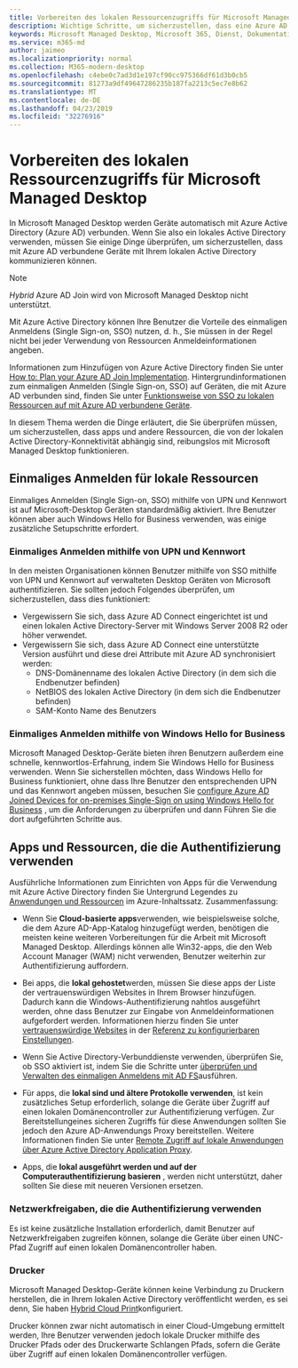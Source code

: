 ```yaml
---
title: Vorbereiten des lokalen Ressourcenzugriffs für Microsoft Managed Desktop
description: Wichtige Schritte, um sicherzustellen, dass eine Azure AD mit der lokalen AD kommunizieren kann, um die Authentifizierung bereitzustellen
keywords: Microsoft Managed Desktop, Microsoft 365, Dienst, Dokumentation
ms.service: m365-md
author: jaimeo
ms.localizationpriority: normal
ms.collection: M365-modern-desktop
ms.openlocfilehash: c4ebe0c7ad3d1e197cf90cc975366df61d3b0cb5
ms.sourcegitcommit: 81273a9df49647286235b187fa2213c5ec7e8b62
ms.translationtype: MT
ms.contentlocale: de-DE
ms.lasthandoff: 04/23/2019
ms.locfileid: "32276916"
---
```

#  <a name="prepare-on-premises-resources-access-for-microsoft-managed-desktop"></a>Vorbereiten des lokalen Ressourcenzugriffs für Microsoft Managed Desktop

In Microsoft Managed Desktop werden Geräte automatisch mit Azure Active Directory (Azure AD) verbunden. Wenn Sie also ein lokales Active Directory verwenden, müssen Sie einige Dinge überprüfen, um sicherzustellen, dass mit Azure AD verbundene Geräte mit Ihrem lokalen Active Directory kommunizieren können. 

> [!NOTE]  
> *Hybrid* Azure AD Join wird von Microsoft Managed Desktop nicht unterstützt.

Mit Azure Active Directory können Ihre Benutzer die Vorteile des einmaligen Anmeldens (Single Sign-on, SSO) nutzen, d. h., Sie müssen in der Regel nicht bei jeder Verwendung von Ressourcen Anmeldeinformationen angeben.

Informationen zum Hinzufügen von Azure Active Directory finden Sie unter [How to: Plan your Azure AD Join Implementation](https://docs.microsoft.com/azure/active-directory/devices/azureadjoin-plan). Hintergrundinformationen zum einmaligen Anmelden (Single Sign-on, SSO) auf Geräten, die mit Azure AD verbunden sind, finden Sie unter [Funktionsweise von SSO zu lokalen Ressourcen auf mit Azure AD verbundene Geräte](https://docs.microsoft.com/azure/active-directory/devices/azuread-join-sso#how-it-works).


In diesem Thema werden die Dinge erläutert, die Sie überprüfen müssen, um sicherzustellen, dass apps und andere Ressourcen, die von der lokalen Active Directory-Konnektivität abhängig sind, reibungslos mit Microsoft Managed Desktop funktionieren.


## <a name="single-sign-on-for-on-premises-resources"></a>Einmaliges Anmelden für lokale Ressourcen

Einmaliges Anmelden (Single Sign-on, SSO) mithilfe von UPN und Kennwort ist auf Microsoft-Desktop Geräten standardmäßig aktiviert. Ihre Benutzer können aber auch Windows Hello for Business verwenden, was einige zusätzliche Setupschritte erfordert. 

### <a name="single-sign-on-by-using-upn-and-password"></a>Einmaliges Anmelden mithilfe von UPN und Kennwort

In den meisten Organisationen können Benutzer mithilfe von SSO mithilfe von UPN und Kennwort auf verwalteten Desktop Geräten von Microsoft authentifizieren. Sie sollten jedoch Folgendes überprüfen, um sicherzustellen, dass dies funktioniert:

- Vergewissern Sie sich, dass Azure AD Connect eingerichtet ist und einen lokalen Active Directory-Server mit Windows Server 2008 R2 oder höher verwendet.
- Vergewissern Sie sich, dass Azure AD Connect eine unterstützte Version ausführt und diese drei Attribute mit Azure AD synchronisiert werden: 
    - DNS-Domänenname des lokalen Active Directory (in dem sich die Endbenutzer befinden)
    - NetBIOS des lokalen Active Directory (in dem sich die Endbenutzer befinden)
    - SAM-Konto Name des Benutzers


### <a name="single-sign-on-by-using-windows-hello-for-business"></a>Einmaliges Anmelden mithilfe von Windows Hello for Business

Microsoft Managed Desktop-Geräte bieten ihren Benutzern außerdem eine schnelle, kennwortlos-Erfahrung, indem Sie Windows Hello for Business verwenden. Wenn Sie sicherstellen möchten, dass Windows Hello for Business funktioniert, ohne dass Ihre Benutzer den entsprechenden UPN und das Kennwort angeben müssen, besuchen Sie [configure Azure AD Joined Devices for on-premises Single-Sign on using Windows Hello for Business](https://docs.microsoft.com/windows/security/identity-protection/hello-for-business/hello-hybrid-aadj-sso-base) , um die Anforderungen zu überprüfen und dann Führen Sie die dort aufgeführten Schritte aus.


## <a name="apps-and-resources-that-use-authentication"></a>Apps und Ressourcen, die die Authentifizierung verwenden

Ausführliche Informationen zum Einrichten von Apps für die Verwendung mit Azure Active Directory finden Sie Untergrund Legendes zu [Anwendungen und Ressourcen](https://docs.microsoft.com/azure/active-directory/devices/azureadjoin-plan#understand-considerations-for-applications-and-resources) im Azure-Inhaltssatz. Zusammenfassung:


- Wenn Sie **Cloud-basierte apps**verwenden, wie beispielsweise solche, die dem Azure AD-App-Katalog hinzugefügt werden, benötigen die meisten keine weiteren Vorbereitungen für die Arbeit mit Microsoft Managed Desktop. Allerdings können alle Win32-apps, die den Web Account Manager (WAM) nicht verwenden, Benutzer weiterhin zur Authentifizierung auffordern.

- Bei apps, die **lokal gehostet**werden, müssen Sie diese apps der Liste der vertrauenswürdigen Websites in Ihrem Browser hinzufügen. Dadurch kann die Windows-Authentifizierung nahtlos ausgeführt werden, ohne dass Benutzer zur Eingabe von Anmeldeinformationen aufgefordert werden. Informationen hierzu finden Sie unter [vertrauenswürdige Websites](https://docs.microsoft.com/microsoft-365/managed-desktop/working-with-managed-desktop/config-setting-ref#trusted-sites) in der [Referenz zu konfigurierbaren Einstellungen](https://docs.microsoft.com/microsoft-365/managed-desktop/working-with-managed-desktop/config-setting-ref).

- Wenn Sie Active Directory-Verbunddienste verwenden, überprüfen Sie, ob SSO aktiviert ist, indem Sie die Schritte unter [überprüfen und Verwalten des einmaligen Anmeldens mit AD FS](https://docs.microsoft.com/previous-versions/azure/azure-services/jj151809(v=azure.100))ausführen. 

- Für apps, die **lokal sind und ältere Protokolle verwenden**, ist kein zusätzliches Setup erforderlich, solange die Geräte über Zugriff auf einen lokalen Domänencontroller zur Authentifizierung verfügen. Zur Bereitstellungeines sicheren Zugriffs für diese Anwendungen sollten Sie jedoch den Azure AD-Anwendungs Proxy bereitstellen. Weitere Informationen finden Sie unter [Remote Zugriff auf lokale Anwendungen über Azure Active Directory Application Proxy](https://docs.microsoft.com/azure/active-directory/manage-apps/application-proxy).

- Apps, die **lokal ausgeführt werden und auf der Computerauthentifizierung basieren** , werden nicht unterstützt, daher sollten Sie diese mit neueren Versionen ersetzen.

### <a name="network-shares-that-use-authentication"></a>Netzwerkfreigaben, die die Authentifizierung verwenden

Es ist keine zusätzliche Installation erforderlich, damit Benutzer auf Netzwerkfreigaben zugreifen können, solange die Geräte über einen UNC-Pfad Zugriff auf einen lokalen Domänencontroller haben.

### <a name="printers"></a>Drucker

Microsoft Managed Desktop-Geräte können keine Verbindung zu Druckern herstellen, die in Ihrem lokalen Active Directory veröffentlicht werden, es sei denn, Sie haben [Hybrid Cloud Print](https://docs.microsoft.com/windows-server/administration/hybrid-cloud-print/hybrid-cloud-print-deploy)konfiguriert.

Drucker können zwar nicht automatisch in einer Cloud-Umgebung ermittelt werden, Ihre Benutzer verwenden jedoch lokale Drucker mithilfe des Drucker Pfads oder des Druckerwarte Schlangen Pfads, sofern die Geräte über Zugriff auf einen lokalen Domänencontroller verfügen.

<!--add fuller material on printers when available-->
